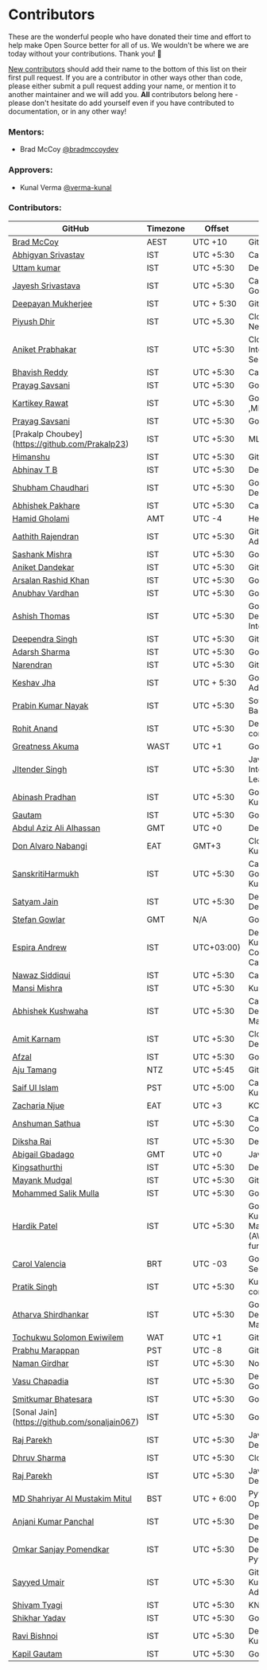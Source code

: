 # Contributors

These are the wonderful people who have donated their time and effort to help make Open Source better for all of us. We wouldn't be where we are today without your contributions. Thank you! 🙌

[New contributors](CONTRIBUTING.md) should add their name to the bottom of this list on their first pull request. If you are a contributor in other ways other than code, please either submit a pull request adding your name, or mention it to another maintainer and we will add you. **All** contributors belong here - please don't hesitate do add yourself even if you have contributed to documentation, or in any other way!

### Mentors:
* Brad McCoy [@bradmccoydev](https://github.com/bradmccoydev)

### Approvers:
* Kunal Verma [@verma-kunal](https://github.com/verma-kunal)

### Contributors:

| GitHub | Timezone | Offset | Areas of Interest |
| --- | --- | --- | --- |
| [Brad McCoy](https://github.com/bradmccoydev) | AEST | UTC +10 | GitOps, GoLang
| [Abhigyan Srivastav](https://github.com/AbhigyanSrivastav) | IST | UTC +5:30 | Carrer Advice, GoLang
| [Uttam kumar](https://github.com/helper-uttam) | IST | UTC +5:30 | DevOps, Kubernetes, etc
| [Jayesh Srivastava](https://github.com/jayesh-srivastava) | IST | UTC +5:30 | Career Guidance, Kubernetes, GoLang
| [Deepayan Mukherjee](https://github.com/Ciggzy1312) | IST | UTC + 5:30 | GitOps, GoLang |
| [Piyush Dhir](https://github.com/piyushdhir1) | IST | UTC +5.30 | Cloud computing (AWS,GCP), Networking fundamentals|
| [Aniket Prabhakar](https://github.com/aniketprabhakar)   | IST  | UTC +5:30 | Cloud Computing , Artificial Intelligence , Machine Learning , Security research , DevOps
| [Bhavish Reddy](https://github.com/sebhavish) | IST | UTC +5:30 | Career Advice, KCNA Exam, GoLang
| [Prayag Savsani](https://github.com/PrayagS) | IST  | UTC +5:30 | Golang, GitOps, Kubernetes 
| [Kartikey Rawat](https://github.com/carrycooldude) | IST  | UTC +5:30 | Golang, GitOps, Kubernetes , JS ,TS ,MLOps |
| [Prayag Savsani](https://github.com/PrayagS) | IST  | UTC +5:30 | Golang, GitOps, Kubernetes |
| [Prakalp Choubey] (https://github.com/Prakalp23) | IST  | UTC +5:30 | ML,AI,DevOps |
| [Himanshu](https://github.com/himanshu007-creator) | IST  | UTC +5:30 | Gitops, Terraform |
| [Abhinav T B](https://github.com/abhinav-TB) | IST | UTC +5:30 | DevOps, Kubernetes, GoLang|
| [Shubham Chaudhari](https://github.com/Shubh28698) | IST  | UTC +5:30 | Golang, GitOps, Kubernetes, DevOps, Opensource |
| [Abhishek Pakhare](https://github.com/AbhiPakhare) | IST  | UTC +5:30 | Career Advice, GoLang |
| [Hamid Gholami](https://github.com/hamidgholami) | AMT  | UTC -4 | Helm, Terraform, |
| [Aathith Rajendran](https://github.com/AATHITH) | IST  | UTC +5:30 | GitOps, Kubernetes, Devops, Carrear Advice, Golang |
| [Sashank Mishra](https://github.com/sashank27) | IST | UTC +5:30 | Golang, Kubernetes, KCNA |
| [Aniket Dandekar](https://github.com/Admiral444) | IST  | UTC +5:30 | GitOps, Golang, DevSecOps |
| [Arsalan Rashid Khan](https://github.com/ArsalanRashid-K) | IST  | UTC +5:30 | Golang, Devops, Kubernetes 
| [Anubhav Vardhan](https://github.com/anubha-v-ardhan) | IST | UTC +5:30 | Golang, KCNA Exam, Carrer Advice |
| [Ashish Thomas](https://github.com/alceil) | IST  | UTC +5:30 | Golang, GitOps, Kubernetes, DevOps, Cloud Computing , Artificial Intelligence , Machine Learning |
| [Deependra Singh](https://github.com/dpshekhawat) | IST | UTC +5:30 | GitOps, GoLang |
| [Adarsh Sharma](https://github.com/adarsh-sharma6218) | IST  | UTC +5:30 | Golang, GitOps |
| [Narendran](https://github.com/narenarjun) | IST | UTC +5:30 | GitOps, GoLang |
| [Keshav Jha](https://github.com/keshav304) | IST | UTC + 5:30 | GoLang, Cloud computing, Career Advice |
| [Prabin Kumar Nayak](https://github.com/MekongDelta-mind)| IST | UTC +5:30 | Software Development (Web dev - Backend), Data Science, Blockchain |
| [Rohit Anand](https://github.com/rohit777anand) | IST  | UTC +5:30 | Devops, Kubernetes, Cloud computing(AWS) |
| [Greatness Akuma](https://github.com/gre8t) | WAST  | UTC +1 | Golang |
| [JItender Singh ](https://github.com/sharpsailor)| IST | UTC +5:30 |Java , Kotlin , DevOps ,Artificial Intelligence, Machine Learning,Android, React native|
| [Abinash Pradhan](https://github.com/abinash134) | IST  | UTC +5:30 | Golang, GitOps,DevOps Kubernetes,Cloud computing |
| [Gautam](https://github.com/predatorcoderr) | IST | UTC +5:30 | GoLang, GitOps, Terraforms |
| [Abdul Aziz Ali Alhassan](https://github.com/certyfreak) | GMT | UTC +0 | DevOps, Cloud computing, GoLang
| [Don Alvaro Nabangi](https://github.com/nabangi) | EAT  | GMT+3 | Cloud Computing, GitOps, Kubernetes, SDN |
| [SanskritiHarmukh](https://github.com/SanskritiHarmukh) | IST | UTC +5:30 | Career Advice, DevOps, GitOps, GoLang, Helm, Terraform, Kubernetes |
| [Satyam Jain](https://github.com/Satyam298) | IST | UTC +5:30 | DevOps, GitOps, GoLang, Helm, Devops, Kubernetes |
| [Stefan Gowlar](https://github.com/gowlar) | GMT  | N/A | Golang, GitOps, Kubernetes, Azure |
| [Espira Andrew](https://github.com/espirado) | IST  | UTC+03:00)| Devops/SRE, GitOps, Kubernetes,cloud Computing(AWS,GCP),GoLang,Helm, Career Guidance | 
| [Nawaz Siddiqui](https://github.com/Nawaz027) | IST | UTC +5:30 | Carrer Advice, GoLang
| [Mansi Mishra](https://github.com/0904-mansi) | IST | UTC +5:30 | Kubernetes, Docker, Golang, Devops |
| [Abhishek Kushwaha](https://github.com/Abbhiishek)| IST | UTC +5:30 | Career Guidance, Kubernetes, DevOps , Artificial Intelligence , Machine Learning ,  Cloud Computing |
| [Amit Karnam](https://github.com/AmitKarnam) | IST | UTC +5:30 | Cloud Native, Career Guidance, Devops, Machine Learning
| [Afzal](https://github.com/afzalbin64) | IST  | UTC +5:30 | Golang, GitOps |
| [Aju Tamang](https://github.com/Aju100) | NTZ | UTC +5:45 | GitOps, GoLang, Helm |
| [Saif Ul Islam](https://github.com/Rubix982) | PST  | UTC +5:00 | Career Advice, Golang, GitOps, Kubernetes |
| [Zacharia Njue](https://github.com/Zachnjue) | EAT | UTC +3 | KCNA Exam, Terraform |
| [Anshuman Sathua](https://github.com/anshu-21) | IST  | UTC +5:30 | Career Guidance, Opensource Contribution, Kubernetes |
| [Diksha Rai](https://github.com/diksharai9) | IST | UTC +5:30 | Devops, GitOps |
| [Abigail Gbadago](https://github.com/AfiMaameDufie) | GMT | UTC +0 | Java, React, Devops |
| [Kingsathurthi](https://github.com/kingsathurthi) | IST | UTC +5:30 | DevOps, GitOps, Kubernetes |
| [Mayank Mudgal](https://github.com/Mayank1728) | IST | UTC +5:30 | GitOps, GoLang
| [Mohammed Salik Mulla](https://github.com/Salik47) | IST | UTC +5:30 | GoLang, GitOps |
| [Hardik Patel](https://github.com/HARDIK-TSH1392) | IST  | UTC +5:30 | Golang, GitOps, DevOps, Kubernetes, Artificial Intelligence , Machine Learning, Cloud computing (AWS,GCP), Networking fundamentals|
| [Carol Valencia](https://github.com/krol3) | BRT  | UTC -03 | Golang, GitOps, Kubernetes, Devops, Security research |
| [Pratik Singh](https://github.com/kitarp29) | IST  | UTC +5:30 | Kubernetes, Golang, Devops, Cloud computing (AWS/GCP/Azure) |
| [Atharva Shirdhankar](https://github.com/StarTrooper08) | IST | UTC +5:30 | Golang, GitOps, Github Actions, DevOps, Kubernetes, Community Management |
| [Tochukwu Solomon Ewiwilem](https://github.com/solomon40) | WAT | UTC +1 | GitOps, GoLang |
| [Prabhu Marappan](https://github.com/prabhumarappan) | PST | UTC -8| GitOps, GoLang, Docker, Python |
| [Naman Girdhar](https://github.com/namangirdhar16) | IST | UTC +5:30 | Node.js, React.js, Devops(Beginner) |
| [Vasu Chapadia](https://github.com/vasu-chapadia) | IST | UTC +5:30 | DevOps, Docker, Kubernetes, GoLang |
| [Smitkumar Bhatesara](https://github.com/smit8585) | IST | UTC +5:30 | GoLand, GitOps | 
| [Sonal Jain] (https://github.com/sonaljain067) | IST | UTC +5:30 | Go, GoLang,  GitOps
| [Raj Parekh](https://github.com/Rajp2294) | IST | UTC +5:30 | Java, Reactjs, GoLand, GitOps, DevOps, OpenSource, Kubernetes, | 
| [Dhruv Sharma](https://github.com/dhruvsharma95) | IST | UTC +5:30 | Cloud Computing, DevOps, GitOps |
| [Raj Parekh](https://github.com/Rajp2294) | IST | UTC +5:30 | Java, Reactjs, GoLand, GitOps, DevOps, OpenSource, Kubernetes, | 
| [MD Shahriyar Al Mustakim Mitul](https://github.com/mitul3737) | BST | UTC + 6:00 | Python, Go, GitOps, DevOps, OpenSource, Kubernetes, | 
| [Anjani Kumar Panchal](https://github.com/Ak-panchal) | IST  | UTC +5:30 | DevOps, GitOps, GoLang, Helm, Devops, Kubernetes, Career Advice |
| [Omkar Sanjay Pomendkar](https://github.com/Omkar-Pomendkar) | IST  | UTC +5:30 | DevOps, GitOps, GoLang, Helm, Devops, Kubernetes, Career Advice, Python |
| [Sayyed Umair](https://github.com/umairsayyed0) | IST  | UTC +5:30 |  GitOps, GoLang,  OpenSource, Kubernetes, Cloud Native, Career Advice |
| [Shivam Tyagi](https://github.com/ShivamTyagi12345) | IST | UTC +5:30 | KNCA exam ,CNCF Ambassadorship |
| [Shikhar Yadav](https://github.com/ShikharY10) | IST | UTC +5:30 | Golang, JS, Python |
| [Ravi Bishnoi](https://github.com/ravibishnoiii) | IST  | UTC +5:30 |  Devops, GoLang,  OpenSource, Kubernetes,etc |
| [Kapil Gautam](http://github.com/Gautime) | IST  | UTC +5:30 |  GoLang, Helm, Terraform |

